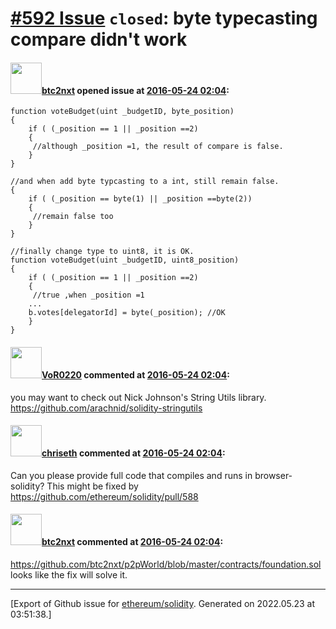 # [\#592 Issue](https://github.com/ethereum/solidity/issues/592) `closed`: byte typecasting compare didn't work

#### <img src="https://avatars.githubusercontent.com/u/6924459?v=4" width="50">[btc2nxt](https://github.com/btc2nxt) opened issue at [2016-05-24 02:04](https://github.com/ethereum/solidity/issues/592):

```
function voteBudget(uint _budgetID, byte_position) 
{
    if ( (_position == 1 || _position ==2)
    {
     //although _position =1, the result of compare is false.
    }
}

//and when add byte typcasting to a int, still remain false.
{
    if ( (_position == byte(1) || _position ==byte(2))
    {
     //remain false too
    }
}

//finally change type to uint8, it is OK.
function voteBudget(uint _budgetID, uint8_position) 
{
    if ( (_position == 1 || _position ==2)
    {
     //true ,when _position =1
    ...  
    b.votes[delegatorId] = byte(_position); //OK
    }
}
```


#### <img src="https://avatars.githubusercontent.com/u/7756785?u=2893ea91743ac89ee3846d1f5c7209720e834129&v=4" width="50">[VoR0220](https://github.com/VoR0220) commented at [2016-05-24 02:04](https://github.com/ethereum/solidity/issues/592#issuecomment-221465874):

you may want to check out Nick Johnson's String Utils library. https://github.com/arachnid/solidity-stringutils

#### <img src="https://avatars.githubusercontent.com/u/9073706?v=4" width="50">[chriseth](https://github.com/chriseth) commented at [2016-05-24 02:04](https://github.com/ethereum/solidity/issues/592#issuecomment-221496905):

Can you please provide full code that compiles and runs in browser-solidity? This might be fixed by https://github.com/ethereum/solidity/pull/588

#### <img src="https://avatars.githubusercontent.com/u/6924459?v=4" width="50">[btc2nxt](https://github.com/btc2nxt) commented at [2016-05-24 02:04](https://github.com/ethereum/solidity/issues/592#issuecomment-221766703):

https://github.com/btc2nxt/p2pWorld/blob/master/contracts/foundation.sol
looks like the fix will solve it.


-------------------------------------------------------------------------------



[Export of Github issue for [ethereum/solidity](https://github.com/ethereum/solidity). Generated on 2022.05.23 at 03:51:38.]
